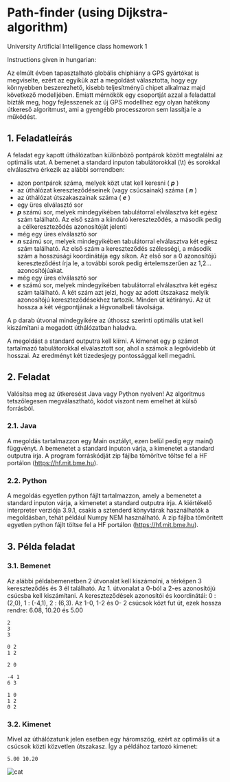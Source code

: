 # Path-finder (using Dijkstra-algorithm)

University Artificial Intelligence class homework 1

Instructions given in hungarian:

Az elmúlt évben tapasztalható globális chiphiány a GPS gyártókat is megviselte, ezért
az egyikük azt a megoldást választotta, hogy egy könnyebben beszerezhető, kisebb
teljesítményű chipet alkalmaz majd következő modelljében. Emiatt mérnökök egy
csoportját azzal a feladattal bízták meg, hogy fejlesszenek az új GPS modellhez egy
olyan hatékony útkereső algoritmust, ami a gyengébb processzoron sem lassítja le a
működést.

## 1. Feladatleírás

A feladat egy kapott úthálózatban különböző pontpárok között megtalálni az optimális
utat. A bemenet a standard inputon tabulátorokkal (\t) és sorokkal elválasztva érkezik
az alábbi sorrendben:

- azon pontpárok száma, melyek közt utat kell keresni ( **_p_** )
- az úthálózat kereszteződéseinek (vagy csúcsainak) száma ( **_n_** )
- az úthálózat útszakaszainak száma ( **_e_** )
- egy üres elválasztó sor
- **_p_** számú sor, melyek mindegyikében tabulátorral elválasztva két egész szám található. Az
  első szám a kiinduló kereszteződés, a második pedig a célkereszteződés azonosítóját
  jelenti
- még egy üres elválasztó sor
- **_n_** számú sor, melyek mindegyikében tabulátorral elválasztva két egész szám található. Az
  első szám a kereszteződés szélességi, a második szám a hosszúsági koordinátája egy síkon.
  Az első sor a 0 azonosítójú kereszteződést írja le, a további sorok pedig értelemszerűen
  az 1,2... azonosítójúakat.
- még egy üres elválasztó sor
- **_e_** számú sor, melyek mindegyikében tabulátorral elválasztva két egész szám található. A
  két szám azt jelzi, hogy az adott útszakasz melyik azonosítójú kereszteződésekhez
  tartozik. Minden út kétirányú. Az út hossza a két végpontjának a légvonalbeli távolsága.

A p darab útvonal mindegyikére az úthossz szerinti optimális utat kell kiszámítani a
megadott úthálózatban haladva.

A megoldást a standard outputra kell kiírni. A kimenet egy p számot tartalmazó
tabulátorokkal elválasztott sor, ahol a számok a legrövidebb út hosszai. Az eredményt
két tizedesjegy pontossággal kell megadni.

## 2. Feladat

Valósítsa meg az útkeresést Java vagy Python nyelven! Az algoritmus tetszőlegesen
megválasztható, kódot viszont nem emelhet át külső forrásból.

### 2.1. Java

A megoldás tartalmazzon egy Main osztályt, ezen belül pedig egy main() függvényt. A
bemenetet a standard inputon várja, a kimenetet a standard outputra írja. A program
forráskódját zip fájlba tömörítve töltse fel a HF portálon (https://hf.mit.bme.hu).

### 2.2. Python

A megoldás egyetlen python fájlt tartalmazzon, amely a bemenetet a standard inputon
várja, a kimenetet a standard outputra írja. A kiértékelő interpreter verziója 3.9.1,
csakis a sztenderd könyvtárak használhatók a megoldásban, tehát például Numpy NEM
használható. A zip fájlba tömörített egyetlen python fájlt töltse fel a HF portálon
(https://hf.mit.bme.hu).

## 3. Példa feladat

### 3.1. Bemenet

Az alábbi példabemenetben 2 útvonalat kell kiszámolni, a térképen 3 kereszteződés és 3 él
található. Az 1. útvonalat a 0-ból a 2-es azonosítójú csúcsba kell kiszámítani. A
kereszteződések azonosítói és koordinátái: 0 : (2,0), 1 : (-4,1), 2 : (6,3). Az 1-0, 1-2 és 0- 2
csúcsok közt fut út, ezek hossza rendre: 6.08, 10.20 és 5.00

```
2
3
3

0 2
1 2

2 0

-4 1
6 3

1 0
1 2
0 2
```

### 3.2. Kimenet

Mivel az úthálózatunk jelen esetben egy háromszög, ezért az optimális út a csúcsok
közti közvetlen útszakasz. Így a példához tartozó kimenet:

```
5.00 10.20
```
![cat](https://user-images.githubusercontent.com/22593928/143660574-2198ff76-0ca7-4a1d-84e1-b2fda526674d.gif)
